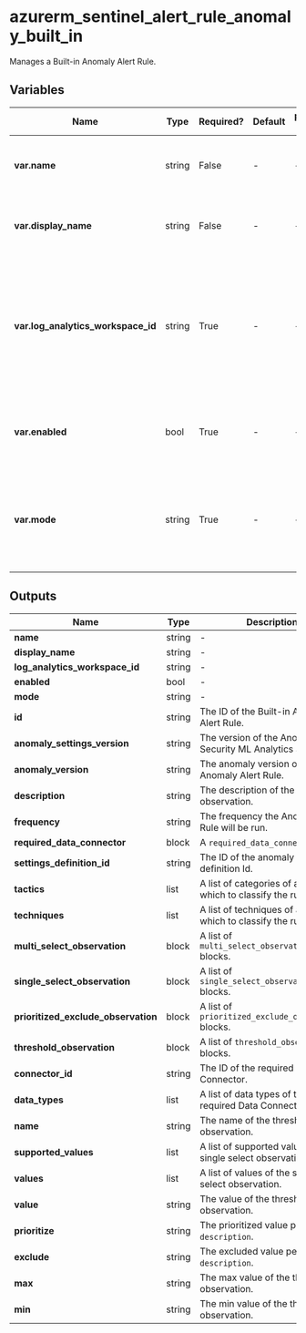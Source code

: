 # azurerm_sentinel_alert_rule_anomaly_built_in

Manages a Built-in Anomaly Alert Rule.

## Variables

| Name | Type | Required? | Default  | possible values | Description |
| ---- | ---- | --------- | -------- | ----------- | ----------- |
| **var.name** | string | False | -  |  -  | The Name of the built-in Anomaly Alert Rule. | 
| **var.display_name** | string | False | -  |  -  | The Display Name of the built-in Anomaly Alert Rule. | 
| **var.log_analytics_workspace_id** | string | True | -  |  -  | The ID of the Log Analytics Workspace. Changing this forces a new Built-in Anomaly Alert Rule to be created. | 
| **var.enabled** | bool | True | -  |  -  | Should the Built-in Anomaly Alert Rule be enabled? | 
| **var.mode** | string | True | -  |  -  | mode of the Built-in Anomaly Alert Rule. Possible Values are `Production` and `Flighting`. | 



## Outputs

| Name | Type | Description |
| ---- | ---- | --------- | 
| **name** | string  | - | 
| **display_name** | string  | - | 
| **log_analytics_workspace_id** | string  | - | 
| **enabled** | bool  | - | 
| **mode** | string  | - | 
| **id** | string  | The ID of the Built-in Anomaly Alert Rule. | 
| **anomaly_settings_version** | string  | The version of the Anomaly Security ML Analytics Settings. | 
| **anomaly_version** | string  | The anomaly version of the Anomaly Alert Rule. | 
| **description** | string  | The description of the threshold observation. | 
| **frequency** | string  | The frequency the Anomaly Alert Rule will be run. | 
| **required_data_connector** | block  | A `required_data_connector` block. | 
| **settings_definition_id** | string  | The ID of the anomaly settings definition Id. | 
| **tactics** | list  | A list of categories of attacks by which to classify the rule. | 
| **techniques** | list  | A list of techniques of attacks by which to classify the rule. | 
| **multi_select_observation** | block  | A list of `multi_select_observation` blocks. | 
| **single_select_observation** | block  | A list of `single_select_observation` blocks. | 
| **prioritized_exclude_observation** | block  | A list of `prioritized_exclude_observation` blocks. | 
| **threshold_observation** | block  | A list of `threshold_observation` blocks. | 
| **connector_id** | string  | The ID of the required Data Connector. | 
| **data_types** | list  | A list of data types of the required Data Connector. | 
| **name** | string  | The name of the threshold observation. | 
| **supported_values** | list  | A list of supported values of the single select observation. | 
| **values** | list  | A list of values of the single select observation. | 
| **value** | string  | The value of the threshold observation. | 
| **prioritize** | string  | The prioritized value per `description`. | 
| **exclude** | string  | The excluded value per `description`. | 
| **max** | string  | The max value of the threshold observation. | 
| **min** | string  | The min value of the threshold observation. | 